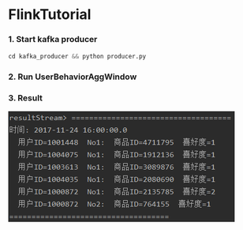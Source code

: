 # FlinkTutorial

### 1. Start kafka producer
```python
cd kafka_producer && python producer.py
```

### 2. Run UserBehaviorAggWindow 

### 3. Result
<img src="./assets/result.png">
